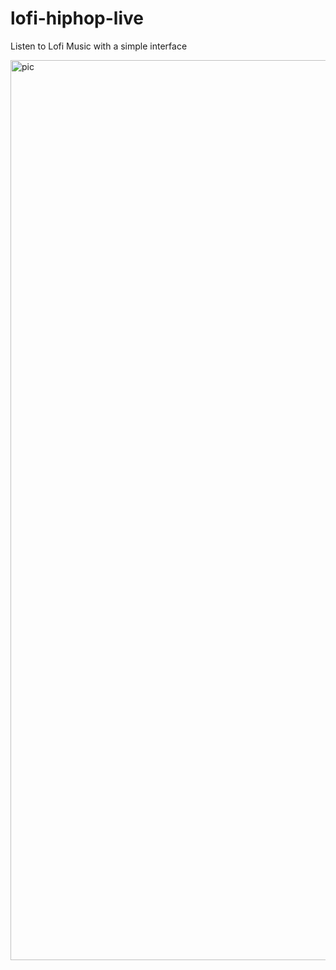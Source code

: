 # lofi-hiphop-live
Listen to Lofi Music with a simple interface

<img width="1440" alt="pic" src="https://user-images.githubusercontent.com/77143756/172437781-c38cfc6b-e787-4ee0-ab29-a01de619484d.png">
